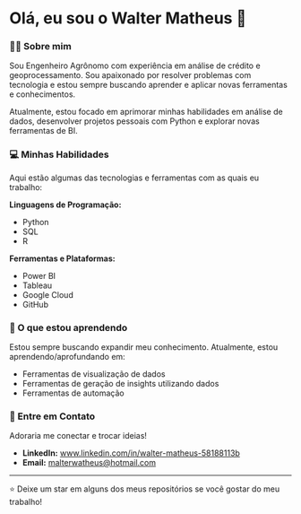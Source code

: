 # Olá, eu sou o Walter Matheus 👋

### 👨‍💻 Sobre mim

Sou Engenheiro Agrônomo com experiência em análise de crédito e geoprocessamento. Sou apaixonado por resolver problemas com tecnologia e estou sempre buscando aprender e aplicar novas ferramentas e conhecimentos.

Atualmente, estou focado em aprimorar minhas habilidades em análise de dados, desenvolver projetos pessoais com Python e explorar novas ferramentas de BI.

### 💻 Minhas Habilidades

Aqui estão algumas das tecnologias e ferramentas com as quais eu trabalho:

**Linguagens de Programação:**
* Python
* SQL
* R

**Ferramentas e Plataformas:**
* Power BI
* Tableau
* Google Cloud
* GitHub


### 🌱 O que estou aprendendo

Estou sempre buscando expandir meu conhecimento. Atualmente, estou aprendendo/aprofundando em:
* Ferramentas de visualização de dados
* Ferramentas de geração de insights utilizando dados
* Ferramentas de automação

### 💬 Entre em Contato

Adoraria me conectar e trocar ideias!

* **LinkedIn:** www.linkedin.com/in/walter-matheus-58188113b
* **Email:** malterwatheus@hotmail.com

---

⭐ Deixe um star em alguns dos meus repositórios se você gostar do meu trabalho!
